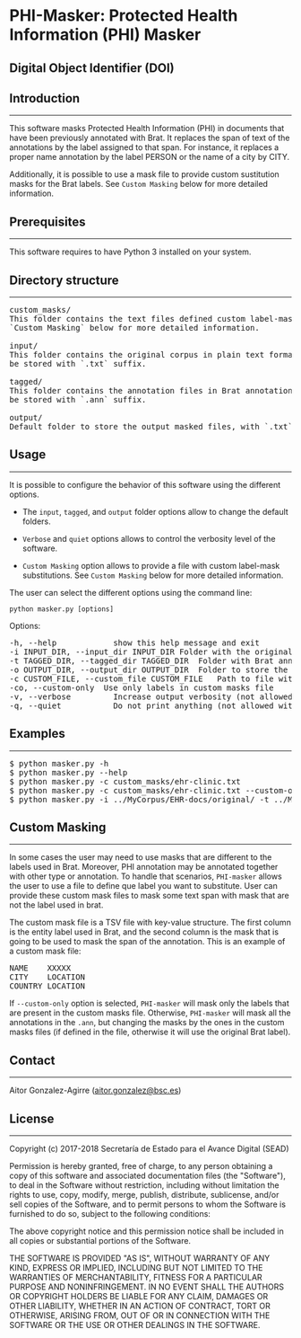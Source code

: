 # PHI-Masker: Protected Health Information (PHI) Masker


## Digital Object Identifier (DOI)



## Introduction
------------

This software masks Protected Health Information (PHI) in documents that have been 
previously annotated with Brat. It replaces the span of text of the annotations by 
the label assigned to that span. For instance, it replaces a proper name annotation
by the label PERSON or the name of a city by CITY.


Additionally, it is possible to use a mask file to provide custom sustitution masks
for the Brat labels. See `Custom Masking` below for more detailed information.


## Prerequisites
-------------

This software requires to have Python 3 installed on your system.


## Directory structure
-------------------

<pre>
custom_masks/
This folder contains the text files defined custom label-mask substitutions. See 
`Custom Masking` below for more detailed information. 

input/
This folder contains the original corpus in plain text format. These files must have
be stored with `.txt` suffix.

tagged/
This folder contains the annotation files in Brat annotation format. These files must 
be stored with `.ann` suffix.

output/
Default folder to store the output masked files, with `.txt` suffix.
</pre> 


## Usage
-----

It is possible to configure the behavior of this software using the different options.

  - The `input`, `tagged`, and `output` folder options allow to change the default folders.
  
  - `Verbose` and `quiet` options allows to control the verbosity level of the software.
  
  - `Custom Masking` option allows to provide a file with custom label-mask substitutions.
  See `Custom Masking` below for more detailed information.


The user can select the different options using the command line:

	python masker.py [options] 

Options:
<pre>
-h, --help            show this help message and exit
-i INPUT_DIR, --input_dir INPUT_DIR	Folder with the original input files
-t TAGGED_DIR, --tagged_dir TAGGED_DIR	Folder with Brat annotation files
-o OUTPUT_DIR, --output_dir OUTPUT_DIR	Folder to store the output masked files
-c CUSTOM_FILE, --custom_file CUSTOM_FILE	Path to file with custom masks for annotations
-co, --custom-only	Use only labels in custom masks file
-v, --verbose         Increase output verbosity (not allowed with argument -q/--quiet)
-q, --quiet           Do not print anything (not allowed with argument -v/--verbose)
</pre>


## Examples
--------

<pre>
$ python masker.py -h
$ python masker.py --help
$ python masker.py -c custom_masks/ehr-clinic.txt 
$ python masker.py -c custom_masks/ehr-clinic.txt --custom-only
$ python masker.py -i ../MyCorpus/EHR-docs/original/ -t ../MyCorpus/EHR-docs/Brat-annotations/ -v
</pre>


## Custom Masking
------

In some cases the user may need to use masks that are different to the labels used in Brat. Moreover, 
PHI annotation may be annotated together with other type or annotation. To handle that scenarios, 
`PHI-masker` allows the user to use a file to define que label you want to substitute. User can provide
these custom mask files to mask some text span with mask that are not the label used in brat.

The custom mask file is a TSV file with key-value structure. The first column is the entity label used 
in Brat, and the second column is the mask that is going to be used to mask the span of the annotation.
This is an example of a custom mask file:

<pre>
NAME	XXXXX
CITY	LOCATION
COUNTRY	LOCATION
</pre> 

If `--custom-only` option is selected, `PHI-masker` will mask only the labels that are present in the
custom masks file. Otherwise, `PHI-masker` will mask all the annotations in the `.ann`, but changing
the masks by the ones in the custom masks files (if defined in the file, otherwise it will use the 
original Brat label).

## Contact
------

Aitor Gonzalez-Agirre (aitor.gonzalez@bsc.es)


## License
-------

Copyright (c) 2017-2018 Secretaría de Estado para el Avance Digital (SEAD)

Permission is hereby granted, free of charge, to any person obtaining a copy of this software and associated documentation files (the "Software"), to deal in the Software without restriction, including without limitation the rights to use, copy, modify, merge, publish, distribute, sublicense, and/or sell copies of the Software, and to permit persons to whom the Software is furnished to do so, subject to the following conditions:

The above copyright notice and this permission notice shall be included in all copies or substantial portions of the Software.

THE SOFTWARE IS PROVIDED "AS IS", WITHOUT WARRANTY OF ANY KIND, EXPRESS OR IMPLIED, INCLUDING BUT NOT LIMITED TO THE WARRANTIES OF MERCHANTABILITY, FITNESS FOR A PARTICULAR PURPOSE AND NONINFRINGEMENT. IN NO EVENT SHALL THE AUTHORS OR COPYRIGHT HOLDERS BE LIABLE FOR ANY CLAIM, DAMAGES OR OTHER LIABILITY, WHETHER IN AN ACTION OF CONTRACT, TORT OR OTHERWISE, ARISING FROM, OUT OF OR IN CONNECTION WITH THE SOFTWARE OR THE USE OR OTHER DEALINGS IN THE SOFTWARE.

